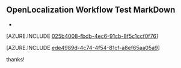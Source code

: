 ## OpenLocalization Workflow Test MarkDown
* 

[AZURE.INCLUDE [025b4008-fbdb-4ec6-91cb-8f5c1ccf0f76](calleeMd1.md)]



[AZURE.INCLUDE [ede4989d-4c74-4f54-81cf-a8ef65aa05a9](calleeMd2.md)]

 
thanks!